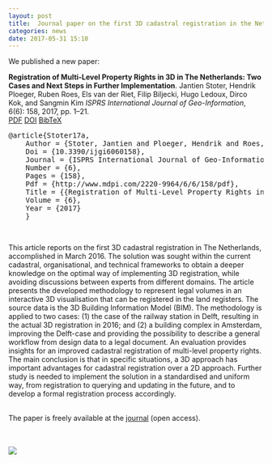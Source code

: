 ```yaml
---
layout: post
title:  Journal paper on the first 3D cadastral registration in the Netherlands
categories: news
date: 2017-05-31 15:10
---
```


We published a new paper:

<div class="filteredelement"><strong>Registration of Multi-Level Property Rights in 3D in The Netherlands: Two Cases and Next Steps in Further Implementation</strong>. Jantien Stoter, Hendrik Ploeger, Ruben Roes, Els van der Riet, Filip Biljecki, Hugo Ledoux, Dirco Kok, and Sangmin Kim <em>ISPRS International Journal of Geo-Information</em>, 6(6): 158, 2017, pp. 1&ndash;21. <br /> <a href="http://www.mdpi.com/2220-9964/6/6/158/pdf"><i class="fa fa-file-pdf-o"></i> PDF</a> <a href="http://dx.doi.org/10.3390/ijgi6060158"><i class="fa fa-external-link"></i> DOI</a> <a href="#bibStoter17a" data-toggle="collapse"><i class="fa fa-caret-square-o-down"></i> BibTeX</a><div id="bibStoter17a" class="collapse" tabindex="-1"><pre class="bibtex">@article{Stoter17a,
	Author = {Stoter, Jantien and Ploeger, Hendrik and Roes, Ruben and van der Riet, Els and Biljecki, Filip and Ledoux, Hugo and Kok, Dirco and Kim, Sangmin},
	Doi = {10.3390/ijgi6060158},
	Journal = {ISPRS International Journal of Geo-Information},
	Number = {6},
	Pages = {158},
	Pdf = {http://www.mdpi.com/2220-9964/6/6/158/pdf},
	Title = {{Registration of Multi-Level Property Rights in 3D in The Netherlands: Two Cases and Next Steps in Further Implementation}},
	Volume = {6},
	Year = {2017}
	}</pre></div></div>

<br/>

This article reports on the first 3D cadastral registration in The Netherlands, accomplished in March 2016. The solution was sought within the current cadastral, organisational, and technical frameworks to obtain a deeper knowledge on the optimal way of implementing 3D registration, while avoiding discussions between experts from different domains. The article presents the developed methodology to represent legal volumes in an interactive 3D visualisation that can be registered in the land registers. The source data is the 3D Building Information Model (BIM). The methodology is applied to two cases: (1) the case of the railway station in Delft, resulting in the actual 3D registration in 2016; and (2) a building complex in Amsterdam, improving the Delft-case and providing the possibility to describe a general workflow from design data to a legal document. An evaluation provides insights for an improved cadastral registration of multi-level property rights. The main conclusion is that in specific situations, a 3D approach has important advantages for cadastral registration over a 2D approach. Further study is needed to implement the solution in a standardised and uniform way, from registration to querying and updating in the future, and to develop a formal registration process accordingly.<br/><br/>

The paper is freely available at the <a href="http://dx.doi.org/10.3390/ijgi6060158">journal</a> (open access).<br/><br/><br/>

<img src="{{ site.baseurl }}/img/2017/ijgi-3dcadastre.png"/><br/>
